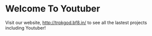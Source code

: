Welcome To Youtuber
========
Visit our website, http://trpkgod.bf8.in/ to see all the lastest projects including Youtuber!

